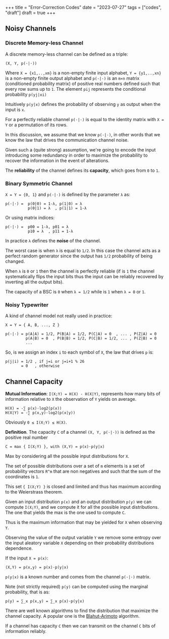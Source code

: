 +++
title = "Error-Correction Codes"
date = "2023-07-27"
tags = ["codes", "draft"]
draft = true
+++

## Noisy Channels

### Discrete Memory-less Channel

A discrete memory-less channel can be defined as a triple:

    (X, Y, p(·|·))

Where `X = {x1,..,xm}` is a non-empty finite input alphabet, `Y = {y1,..,xn}` is
a non-empty finite output alphabet and `p(·|·)` is an `m⨯n` matrix (conditioned
probability matrix) of positive real numbers defined such that every row sums up
to `1`. The element `pij` represents the conditional probability `p(yj|xi)`

Intuitively `p(y|x)` defines the probability of observing `y` as output when the
input is `x`.

For a perfectly reliable channel `p(·|·)` is equal to the identity matrix with
`X = Y` or a permutation of its rows.

In this discussion, we assume that we know `p(·|·)`, in other words that we know
the law that drives the communication channel noise.

Given such a (quite strong) assumption, we're going to encode the input
introducing some redundancy in order to maximize the probability to recover the
information in the event of alterations.

The **reliability** of the channel defines its **capacity**, which goes from `0`
to `1`.

### Binary Symmetric Channel

`X = Y = {0, 1}` and `p(·|·)` is defined by the parameter `λ` as:

    p(·|·) =  p(0|0) = 1-λ, p(1|0) = λ
              p(0|1) = λ  , p(1|1) = 1-λ

Or using matrix indices:

    p(·|·) =  p00 = 1-λ, p01 = λ
              p10 = λ  , p11 = 1-λ

In practice `λ` defines the **noise** of the channel.

The worst case is when `λ` is equal to `1/2`. In this case the channel acts
as a perfect random generator since the output has `1/2` probability of being
changed.

When `λ` is `0` or `1` then the channel is perfectly reliable (if is `1` the
channel systematically flips the input bits thus the input can be reliably
recovered by inverting all the output bits).

The capacity of a BSC is `0` when `λ = 1/2` while is `1` when `λ = 0` or `1`.

### Noisy Typewriter

A kind of channel model not really used in practice:

    X = Y = { A, B, ..., Z }

    p(·|·) = p(A|A) = 1/2, P(B|A) = 1/2, P(C|A) = 0  , ... , P(Z|A) = 0
             p(A|B) = 0  , P(B|B) = 1/2, P(C|B) = 1/2, ... , P(Z|B) = 0
             ...

So, is we assign an index `i` to each symbol of `X`, the law that drives `p` is:

    p(j|i) = 1/2 , if j=i or j=i+1 % 26
           = 0   , otherwise

## Channel Capacity

**Mutual Information**: `I(X;Y) = H(X) - H(X|Y)`, represents how many bits of
information relative to `X` the observation of `Y` yields on average.

    H(X) = -∑ p(x)·log2(p(x))
    H(X|Y) = -∑ p(x,y)·log2(p(x|y))

Obviously `0 ≤ I(X;Y) ≤ H(X)`.

**Definition**. The capacity `C` of a channel `(X, Y, p(·|·))` is defined as the
positive real number

    C = max { I(X;Y) }, with (X,Y) = p(x)·p(y|x)

Max by considering all the possible input distributions for `X`.

The set of possible distributions over a set of `m` elements is a set of
probability vectors `R^m` that are non negatives and such that the sum of the
coordinates is `1`.

This set `{ I(X;Y) }` is closed and limited and thus has maximum according to
the Weierstrass theorem.

Given an input distribution `p(x)` and an output distribution `p(y)` we can
compute `I(X;Y)`, and we compute it for all the possible input distributions.
The one that yields the max is the one used to compute `C`.

Thus is the maximum information that may be yielded for `X` when observing `Y`.

Observing the value of the output variable `Y` we remove some entropy over the
input aleatory variable `X` depending on their probability distributions
dependence.

If the input `X = p(x)`:

  `(X,Y) = p(x,y) = p(x)·p(y|x)`

`p(y|x)` is a known number and comes from the channel `p(·|·)` matrix.

Note (not strictly required) `p(y)` can be computed using the marginal
probability, that is as:

    p(y) = ∑_x p(x,y) = ∑_x p(x)·p(y|x)

There are well known algorithms to find the distribution that maximize the
channel capacity.
A popular one is the [Blahut-Arimoto](https://en.wikipedia.org/wiki/Blahut-Arimoto_algorithm) algorithm.

If a channel has capacity `C` then we can transmit on the channel `C` bits of
information reliably.

